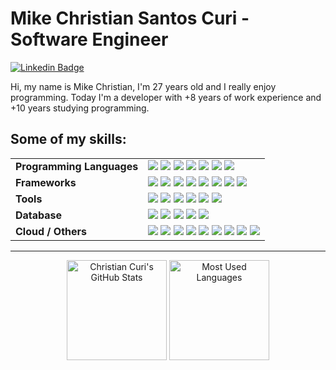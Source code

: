 
# Mike Christian Santos Curi - Software Engineer

[![Linkedin Badge](https://img.shields.io/badge/-LinkedIn-blue?style=flat-square&logo=Linkedin&logoColor=white&link=https://www.linkedin.com/in/mike-christian-santos-curi-a9472418b/)](https://www.linkedin.com/in/mike-christian-santos-curi-a9472418b/)

Hi, my name is Mike Christian, I'm 27 years old and I really enjoy programming. Today I'm a developer with +8 years of work experience and +10 years studying programming.

<h2>Some of my skills:</h2>

<table>
    <tr>
        <td><b>Programming Languages<b></td>
        <td>
	        <img src="https://img.shields.io/badge/javascript%20-%23323330.svg?&style=for-the-badge&logo=javascript&logoColor=%23F7DF1E"/>
            <img src="https://img.shields.io/badge/node.js%20-%2343853D.svg?&style=for-the-badge&logo=node.js&logoColor=white"/>
	         <img src="https://img.shields.io/badge/typescript%20-%23007ACC.svg?&style=for-the-badge&logo=typescript&logoColor=white"/>
             <img src="https://img.shields.io/badge/java-%23ED8B00.svg?&style=for-the-badge&logo=java&logoColor=white"/>
             <img src="https://img.shields.io/badge/kotlin-%230095D5.svg?&style=for-the-badge&logo=kotlin&logoColor=white"/>
             <img src="https://img.shields.io/badge/python%20-%2314354C.svg?&style=for-the-badge&logo=python&logoColor=white"/>
             <img src="https://img.shields.io/badge/php-%23777BB4.svg?&style=for-the-badge&logo=php&logoColor=white"/>
        </td>
    </tr>
    <tr>
        <td><b>Frameworks<b></td>
        <td>
            <img src="https://img.shields.io/badge/express.js%20-%23404d59.svg?&style=for-the-badge"/>
            <img src="https://img.shields.io/badge/react%20-%2320232a.svg?&style=for-the-badge&logo=react&logoColor=%2361DAFB"/>
            <img src="https://img.shields.io/badge/react_native%20-%2320232a.svg?&style=for-the-badge&logo=react&logoColor=%2361DAFB"/>
            <img src="https://img.shields.io/badge/bootstrap%20-%23563D7C.svg?&style=for-the-badge&logo=bootstrap&logoColor=white"/>
            <img src="https://img.shields.io/badge/jquery%20-%230769AD.svg?&style=for-the-badge&logo=jquery&logoColor=white"/>
            <img src="https://img.shields.io/badge/angular%20-%23DD0031.svg?&style=for-the-badge&logo=angular&logoColor=white"/>
             <img src="https://img.shields.io/badge/redux%20-%23593d88.svg?&style=for-the-badge&logo=redux&logoColor=white"/>
             <img src="https://img.shields.io/badge/laravel%20-%23FF2D20.svg?&style=for-the-badge&logo=laravel&logoColor=white"/>
        </td>
    </tr>
    <tr>
        <td><b>Tools<b></td>
        <td>
            <img src="https://img.shields.io/badge/figma%20-%23F24E1E.svg?&style=for-the-badge&logo=figma&logoColor=white"/>
            <img src="https://img.shields.io/badge/git%20-%23F05033.svg?&style=for-the-badge&logo=git&logoColor=white"/>
            <img src="https://img.shields.io/badge/github%20-%23121011.svg?&style=for-the-badge&logo=github&logoColor=white"/>
            <img src="https://img.shields.io/badge/gitlab%20-%23181717.svg?&style=for-the-badge&logo=gitlab&logoColor=white"/>
            <img src="https://img.shields.io/badge/CIRCLECI%20-%23161616.svg?&style=for-the-badge&logo=circleci&logoColor=white"/>
            <img src="https://img.shields.io/badge/github%20actions%20-%232671E5.svg?&style=for-the-badge&logo=github%20actions&logoColor=white"/>
        </td>
    </tr>
    <tr>
        <td><b>Database<b></td>
        <td>
             <img src ="https://img.shields.io/badge/MongoDB-%234ea94b.svg?&style=for-the-badge&logo=mongodb&logoColor=white"/>
            <img src="https://img.shields.io/badge/mysql-%2300f.svg?&style=for-the-badge&logo=mysql&logoColor=white"/>
            <img src ="https://img.shields.io/badge/sqlite-%2307405e.svg?&style=for-the-badge&logo=sqlite&logoColor=white"/>
            <img src ="https://img.shields.io/badge/postgres-%23316192.svg?&style=for-the-badge&logo=postgresql&logoColor=white"/>
            <img src ="https://img.shields.io/badge/oracle%20-%23F00000.svg?&style=for-the-badge&logo=oracle&logoColor=white" />
        </td>
    </tr>
    <tr>
        <td><b>Cloud / Others<b></td>
        <td>
            <img src="https://img.shields.io/badge/AWS%20-%23FF9900.svg?&style=for-the-badge&logo=amazon-aws&logoColor=white"/>
            <img src="https://img.shields.io/badge/Google%20Cloud%20-%234285F4.svg?&style=for-the-badge&logo=google-cloud&logoColor=white"/>
            <img src="https://img.shields.io/badge/vercel%20-%23000000.svg?&style=for-the-badge&logo=vercel&logoColor=white"/>
            <img src="https://img.shields.io/badge/nginx%20-%23009639.svg?&style=for-the-badge&logo=nginx&logoColor=white"/>
            <img src="https://img.shields.io/badge/jenkins%20-%232C5263.svg?&style=for-the-badge&logo=jenkins&logoColor=white"/>
            <img src="https://img.shields.io/badge/docker%20-%230db7ed.svg?&style=for-the-badge&logo=docker&logoColor=white"/>
           <img src="https://img.shields.io/badge/kubernetes%20-%23326ce5.svg?&style=for-the-badge&logo=kubernetes&logoColor=white"/>
           <img src="https://img.shields.io/badge/vagrant%20-%231563FF.svg?&style=for-the-badge&logo=vagrant&logoColor=white"/>
           <img src="https://img.shields.io/badge/terraform%20-%235835CC.svg?&style=for-the-badge&logo=terraform&logoColor=white"/>
        </td>
    </tr>
</table>
		
<hr>

<p align="center">
    <img alt="Christian Curi's GitHub Stats" height="160em" src="https://github-readme-stats-eta-blond-92.vercel.app/api?username=christiancuri&theme=material-palenight&show_icons=true">
    <img alt="Most Used Languages" height="160em" src="https://github-readme-stats-eta-blond-92.vercel.app/api/top-langs/?username=christiancuri&hide=html&layout=compact&theme=material-palenight&count_private=true">
</p>

